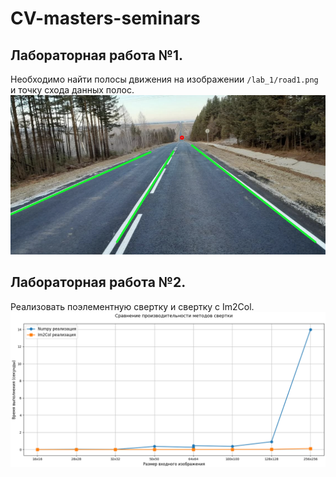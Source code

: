 # CV-masters-seminars
## Лабораторная работа №1.
Необходимо найти полосы движения на изображении ```/lab_1/road1.png``` и точку схода данных полос.
![image](lab_1/result.png)

## Лабораторная работа №2.
Реализовать поэлементную свертку и свертку с Im2Col.
![image](lab_2/result.png)
